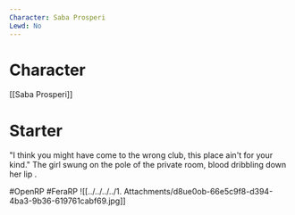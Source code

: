 ```yaml
---
Character: Saba Prosperi
Lewd: No
---
```

# Character
[[Saba Prosperi]]

# Starter
"I think you might have come to the wrong club, this place ain't for your kind." The girl swung on the pole of the private room, blood dribbling down her lip .

#OpenRP #FeraRP
![[../../../../1. Attachments/d8ue0ob-66e5c9f8-d394-4ba3-9b36-619761cabf69.jpg]]